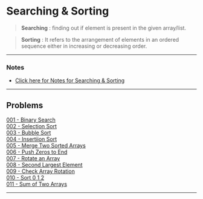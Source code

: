 # Searching & Sorting

>   **Searching** : finding out if element is present in the given array/list.

>   **Sorting** : It refers to the arrangement of elements in an ordered sequence either in increasing or decreasing order.

---

### Notes

-   [Click here for Notes for Searching & Sorting](./assets/Searching-And-Sorting.pdf)<br>

---

## Problems

[001 - Binary Search](./code/001-Binary-Search.cpp)<br>
[002 - Selection Sort](./code/002-Selection-Sort.cpp)<br>
[003 - Bubble Sort](./code/003-Bubble-Sort.cpp)<br>
[004 - Insertiion Sort](./code/004-Insertion-Sort.cpp)<br>
[005 - Merge Two Sorted Arrays](./code/005-Merge-Two-Sorted-Arrays.cpp)<br>
[006 - Push Zeros to End](./code/006-Push-Zeros-To-End.cpp)<br>
[007 - Rotate an Array](./code/007-Rotate-Array.cpp)<br>
[008 - Second Largest Element](./code/008-Second-Largest-Element.cpp)<br>
[009 - Check Array Rotation](./code/009-Check-Array-Rotation.cpp)<br>
[010 - Sort 0 1 2](./code/010-Sort-012.cpp)<br>
[011 - Sum of Two Arrays](./code/011-Sum-Of-Two-Arrays.cpp)<br>

---